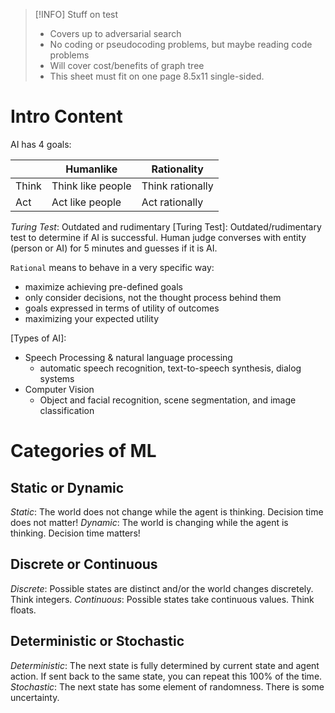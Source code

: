 >[!INFO] Stuff on test
> - Covers up to adversarial search
> - No coding or pseudocoding problems, but maybe reading code problems
> - Will cover cost/benefits of graph tree
> - This sheet must fit on one page 8.5x11 single-sided. 
# Intro Content

AI has 4 goals:

|  | Humanlike | Rationality |  
| -------- | -------- | -------- |  
| Think | Think like people | Think rationally |  
| Act | Act like people | Act rationally |

*Turing Test*: Outdated and rudimentary 
[Turing Test]: Outdated/rudimentary test to determine if AI is successful. Human judge converses with entity (person or AI) for 5 minutes and guesses if it is AI.

`Rational` means to behave in a very specific way:

- maximize achieving pre-defined goals
- only consider decisions, not the thought process behind them
- goals expressed in terms of utility of outcomes
- maximizing your expected utility

[Types of AI]:

- Speech Processing & natural language processing
  - automatic speech recognition, text-to-speech synthesis, dialog systems
- Computer Vision
  - Object and facial recognition, scene segmentation, and image classification

# Categories of ML
## Static or Dynamic
*Static*: The world does not change while the agent is thinking. Decision time does not matter!
*Dynamic*: The world is changing while the agent is thinking. Decision time matters!
## Discrete or Continuous
*Discrete*: Possible states are distinct and/or the world changes discretely. Think integers. 
*Continuous*: Possible states take continuous values. Think floats. 

## Deterministic or Stochastic
*Deterministic*: The next state is fully determined by current state and agent action. If sent back to the same state, you can repeat this 100% of the time. 
*Stochastic*: The next state has some element of randomness. There is some uncertainty. 

